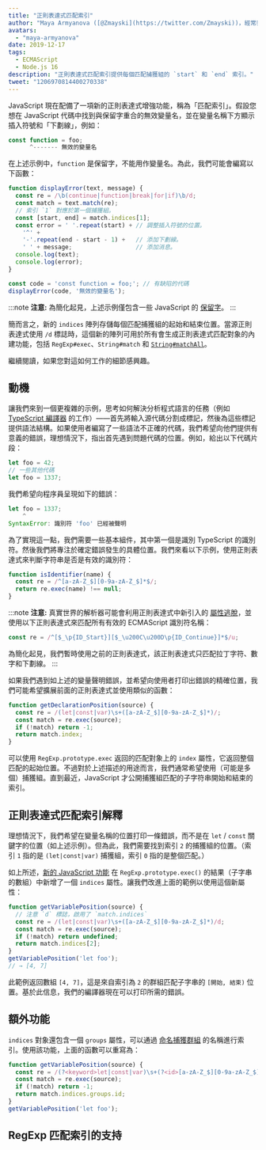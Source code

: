 ```yaml
---
title: "正則表達式匹配索引"
author: "Maya Armyanova ([@Zmayski](https://twitter.com/Zmayski))，經常表達新功能"
avatars: 
  - "maya-armyanova"
date: 2019-12-17
tags: 
  - ECMAScript
  - Node.js 16
description: "正則表達式匹配索引提供每個匹配捕獲組的 `start` 和 `end` 索引。"
tweet: "1206970814400270338"
---
```

JavaScript 現在配備了一項新的正則表達式增強功能，稱為「匹配索引」。假設您想在 JavaScript 代碼中找到與保留字重合的無效變量名，並在變量名稱下方顯示插入符號和「下劃線」，例如：

<!--truncate-->
```js
const function = foo;
      ^------- 無效的變量名
```

在上述示例中，`function` 是保留字，不能用作變量名。為此，我們可能會編寫以下函數：

```js
function displayError(text, message) {
  const re = /\b(continue|function|break|for|if)\b/d;
  const match = text.match(re);
  // 索引 `1` 對應於第一個捕獲組。
  const [start, end] = match.indices[1];
  const error = ' '.repeat(start) + // 調整插入符號的位置。
    '^' +
    '-'.repeat(end - start - 1) +   // 添加下劃線。
    ' ' + message;                  // 添加消息。
  console.log(text);
  console.log(error);
}

const code = 'const function = foo;'; // 有缺陷的代碼
displayError(code, '無效的變量名');
```

:::note
**注意:** 為簡化起見，上述示例僅包含一些 JavaScript 的 [保留字](https://mathiasbynens.be/notes/reserved-keywords)。
:::

簡而言之，新的 `indices` 陣列存儲每個匹配捕獲組的起始和結束位置。當源正則表達式使用 `/d` 標誌時，這個新的陣列可用於所有會生成正則表達式匹配對象的內建功能，包括 `RegExp#exec`、`String#match` 和 [`String#matchAll`](https://v8.dev/features/string-matchall)。

繼續閱讀，如果您對這如何工作的細節感興趣。

## 動機

讓我們來到一個更複雜的示例，思考如何解決分析程式語言的任務（例如 [TypeScript 編譯器](https://github.com/microsoft/TypeScript/tree/master/src/compiler) 的工作）——首先將輸入源代碼分割成標記，然後為這些標記提供語法結構。如果使用者編寫了一些語法不正確的代碼，我們希望向他們提供有意義的錯誤，理想情況下，指出首先遇到問題代碼的位置。例如，給出以下代碼片段：

```js
let foo = 42;
// 一些其他代碼
let foo = 1337;
```

我們希望向程序員呈現如下的錯誤：

```js
let foo = 1337;
    ^
SyntaxError: 識別符 'foo' 已經被聲明
```

為了實現這一點，我們需要一些基本組件，其中第一個是識別 TypeScript 的識別符。然後我們將專注於確定錯誤發生的具體位置。我們來看以下示例，使用正則表達式來判斷字符串是否是有效的識別符：

```js
function isIdentifier(name) {
  const re = /^[a-zA-Z_$][0-9a-zA-Z_$]*$/;
  return re.exec(name) !== null;
}
```

:::note
**注意:** 真實世界的解析器可能會利用正則表達式中新引入的 [屬性逃脫](https://github.com/tc39/proposal-regexp-unicode-property-escapes#other-examples)，並使用以下正則表達式來匹配所有有效的 ECMAScript 識別符名稱：

```js
const re = /^[$_\p{ID_Start}][$_\u200C\u200D\p{ID_Continue}]*$/u;
```

為簡化起見，我們暫時使用之前的正則表達式，該正則表達式只匹配拉丁字符、數字和下劃線。
:::

如果我們遇到如上述的變量聲明錯誤，並希望向使用者打印出錯誤的精確位置，我們可能希望擴展前面的正則表達式並使用類似的函數：

```js
function getDeclarationPosition(source) {
  const re = /(let|const|var)\s+([a-zA-Z_$][0-9a-zA-Z_$]*)/;
  const match = re.exec(source);
  if (!match) return -1;
  return match.index;
}
```

可以使用 `RegExp.prototype.exec` 返回的匹配對象上的 `index` 屬性，它返回整個匹配的起始位置。不過對於上述描述的用途而言，我們通常希望使用（可能是多個）捕獲組。直到最近，JavaScript 才公開捕獲組匹配的子字符串開始和結束的索引。

## 正則表達式匹配索引解釋

理想情況下，我們希望在變量名稱的位置打印一條錯誤，而不是在 `let` / `const` 關鍵字的位置（如上述示例）。但為此，我們需要找到索引 `2` 的捕獲組的位置。（索引 `1` 指的是 `(let|const|var)` 捕獲組，索引 `0` 指的是整個匹配。）

如上所述，[新的 JavaScript 功能](https://github.com/tc39/proposal-regexp-match-indices) 在 `RegExp.prototype.exec()` 的結果（子字串的數組）中新增了一個 `indices` 屬性。讓我們改進上面的範例以使用這個新屬性：

```js
function getVariablePosition(source) {
  // 注意 `d` 標誌，啟用了 `match.indices`
  const re = /(let|const|var)\s+([a-zA-Z_$][0-9a-zA-Z_$]*)/d;
  const match = re.exec(source);
  if (!match) return undefined;
  return match.indices[2];
}
getVariablePosition('let foo');
// → [4, 7]
```

此範例返回數組 `[4, 7]`，這是來自索引為 `2` 的群組匹配子字串的 `[開始, 結束)` 位置。基於此信息，我們的編譯器現在可以打印所需的錯誤。

## 額外功能

`indices` 對象還包含一個 `groups` 屬性，可以通過 [命名捕獲群組](https://mathiasbynens.be/notes/es-regexp-proposals#named-capture-groups) 的名稱進行索引。使用該功能，上面的函數可以重寫為：

```js
function getVariablePosition(source) {
  const re = /(?<keyword>let|const|var)\s+(?<id>[a-zA-Z_$][0-9a-zA-Z_$]*)/d;
  const match = re.exec(source);
  if (!match) return -1;
  return match.indices.groups.id;
}
getVariablePosition('let foo');
```

## RegExp 匹配索引的支持

<feature-support chrome="90 https://bugs.chromium.org/p/v8/issues/detail?id=9548"
                 firefox="no https://bugzilla.mozilla.org/show_bug.cgi?id=1519483"
                 safari="no https://bugs.webkit.org/show_bug.cgi?id=202475"
                 nodejs="16"
                 babel="no"></feature-support>
